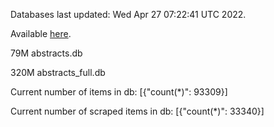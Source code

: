 Databases last updated: Wed Apr 27 07:22:41 UTC 2022. 

Available [here](https://github.com/cbeauhilton/ash-db/releases).


79M	abstracts.db

320M	abstracts_full.db

Current number of items in db:
[{"count(*)": 93309}]

Current number of scraped items in db:
[{"count(*)": 33340}]
